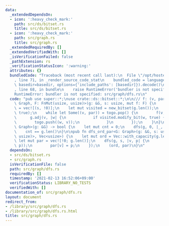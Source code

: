 ```yaml
---
data:
  _extendedDependsOn:
  - icon: ':heavy_check_mark:'
    path: src/ds/bitset.rs
    title: src/ds/bitset.rs
  - icon: ':heavy_check_mark:'
    path: src/graph.rs
    title: src/graph.rs
  _extendedRequiredBy: []
  _extendedVerifiedWith: []
  _isVerificationFailed: false
  _pathExtension: rs
  _verificationStatusIcon: ':warning:'
  attributes: {}
  bundledCode: "Traceback (most recent call last):\n  File \"/opt/hostedtoolcache/Python/3.9.1/x64/lib/python3.9/site-packages/onlinejudge_verify/documentation/build.py\"\
    , line 71, in _render_source_code_stat\n    bundled_code = language.bundle(stat.path,\
    \ basedir=basedir, options={'include_paths': [basedir]}).decode()\n  File \"/opt/hostedtoolcache/Python/3.9.1/x64/lib/python3.9/site-packages/onlinejudge_verify/languages/user_defined.py\"\
    , line 68, in bundle\n    raise RuntimeError('bundler is not specified: {}'.format(path.as_posix()))\n\
    RuntimeError: bundler is not specified: src/graph/dfs.rs\n"
  code: "pub use super::*;\nuse crate::ds::bitset::*;\n\n/// f: (v, par)\npub fn dfs<G:\
    \ Graph, F: FnMut(usize, usize)>(g: &G, s: usize, mut f: F) {\n    let mut togo\
    \ = vec![(s, !0)];\n    let mut visited = new_bitset(g.len());\n    visited.set_bit(s,\
    \ true);\n    while let Some((v, par)) = togo.pop() {\n        f(v, par);\n  \
    \      g.adj(v, |w| {\n            if visited.modify_bit(w, true) {\n        \
    \        togo.push((w, v));\n            }\n        });\n    }\n}\n\npub fn is_connected<G:\
    \ Graph>(g: &G) -> bool {\n    let mut cnt = 0;\n    dfs(g, 0, |_, _| cnt += 1);\n\
    \    cnt == g.len()\n}\n\npub fn dfs_ord_par<G: Graph>(g: &G, s: usize) -> (Vec<(usize,\
    \ usize)>, Vec<usize>) {\n    let mut ord = Vec::with_capacity(g.len());\n   \
    \ let mut par = vec![!0; g.len()];\n    dfs(g, s, |v, p| {\n        ord.push((v,\
    \ p));\n        par[v] = p;\n    });\n    (ord, par)\n}\n"
  dependsOn:
  - src/ds/bitset.rs
  - src/graph.rs
  isVerificationFile: false
  path: src/graph/dfs.rs
  requiredBy: []
  timestamp: '2021-02-13 16:52:06+09:00'
  verificationStatus: LIBRARY_NO_TESTS
  verifiedWith: []
documentation_of: src/graph/dfs.rs
layout: document
redirect_from:
- /library/src/graph/dfs.rs
- /library/src/graph/dfs.rs.html
title: src/graph/dfs.rs
---
```

